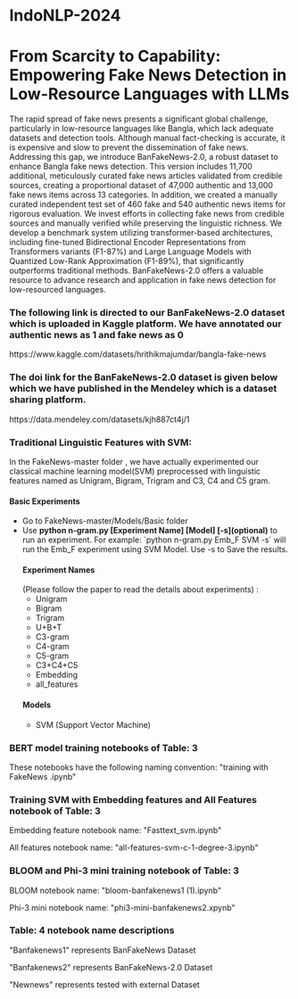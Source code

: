 # IndoNLP-2024
<h1>From Scarcity to Capability: Empowering Fake News Detection in Low-Resource Languages with LLMs</h1>
<p> The rapid spread of fake news presents a significant global challenge, particularly in low-resource languages like Bangla, which lack adequate datasets and detection tools. Although manual fact-checking is accurate, it is expensive and slow to prevent the dissemination of fake news. Addressing this gap, we introduce BanFakeNews-2.0, a robust dataset to enhance Bangla fake news detection. This version includes 11,700 additional, meticulously curated fake news articles validated from credible sources, creating a proportional dataset of 47,000 authentic and 13,000 fake news items across 13 categories. In addition, we created a manually curated independent test set of 460 fake and 540 authentic news items for rigorous evaluation. We invest efforts in collecting fake news from credible sources and manually verified while preserving the linguistic richness. We develop a benchmark system utilizing transformer-based architectures, including fine-tuned Bidirectional Encoder Representations from Transformers variants (F1-87%) and Large Language Models with Quantized Low-Rank Approximation (F1-89%), that significantly outperforms traditional methods. BanFakeNews-2.0 offers a valuable resource to advance research and application in fake news detection for low-resourced languages. </p>
<h3>The following link is directed to our BanFakeNews-2.0 dataset which is uploaded in Kaggle platform. We have annotated our authentic news as 1 and fake news as 0</h3>
<href>https://www.kaggle.com/datasets/hrithikmajumdar/bangla-fake-news</href>
<h3>The doi link for the BanFakeNews-2.0 dataset is given below which we have published in the Mendeley which is a dataset sharing platform.</h3>
<href>https://data.mendeley.com/datasets/kjh887ct4j/1</href>

<h3>Traditional Linguistic Features with SVM:</h3>
<p>In the FakeNews-master folder , we have actually experimented our classical machine learning model(SVM) preprocessed with linguistic features named as Unigram, Bigram, Trigram and C3, C4 and C5 gram.</p>
<h4>Basic Experiments</h4>
<ul type=disk>
<li>Go to FakeNews-master/Models/Basic folder</li>
<li>Use <b>python n-gram.py [Experiment Name] [Model] [-s](optional)</b> to run an experiment. For example: `python n-gram.py Emb_F SVM -s` will run the Emb_F experiment using SVM Model. Use -s to Save the results. 
<h4>Experiment Names</h4>(Please follow the paper to read the details about experiments) : 
   <ul type=star> 
    <li>Unigram</li>
    <li>Bigram</li>
    <li>Trigram</li>
    <li>U+B+T</li>
    <li>C3-gram</li>
    <li>C4-gram</li>
    <li>C5-gram</li>
    <li>C3+C4+C5</li>
    <li>Embedding</li>
    <li>all_features</li>
   </ul>
<h4>Models</h4>
    <ul type=star>
       <li>SVM (Support Vector Machine)</li>
    </ul>
</ul>

<h3>BERT model training notebooks of Table: 3</h3>
<p>These notebooks have the following naming convention: "training with FakeNews <model_name>.ipynb"</p>

<h3>Training SVM with Embedding features and All Features notebook of Table: 3</h3>
<p>Embedding feature notebook name: "Fasttext_svm.ipynb"</p>
<p>All features notebook name: "all-features-svm-c-1-degree-3.ipynb"</p>

<h3>BLOOM and Phi-3 mini training notebook of Table: 3</h3>
<p>BLOOM notebook name: "bloom-banfakenews1 (1).ipynb"</p>
<p>Phi-3 mini notebook name: "phi3-mini-banfakenews2.xpynb"</p>

<h3>Table: 4 notebook name descriptions</h3>
<o>"Banfakenews1" represents BanFakeNews Dataset</p>
<o>"Banfakenews2" represents BanFakeNews-2.0 Dataset</p>
<o>"Newnews" represents tested with external Dataset</p>

